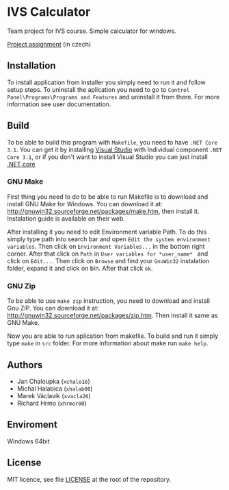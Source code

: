 # IVS Calculator

Team project for IVS course. Simple calculator for windows.

[Project assignment](http://ivs.fit.vutbr.cz/projekt-2_tymova_spoluprace2019-20.html) (in czech)

## Installation


To install application from installer you simply need to run it and follow setup steps. To uninstall the aplication you need to go to `Control Panel\Programs\Programs and Features` and uninstall it from there. For more information see user documentation.

## Build

To be able to build this program with `Makefile`, you need to have `.NET Core 3.1`. You can get it by installing [Visual Studio](https://visualstudio.microsoft.com/) with Individual component `.NET Core 3.1`, or if you don't want to install Visual Studio you can just install [.NET core](https://dotnet.microsoft.com/download/dotnet-core/3.1)

### GNU Make
First thing you need to do to be able to run Makefile is to download and install GNU Make for Windows.
You can download it at:
http://gnuwin32.sourceforge.net/packages/make.htm,
then install it. Instalation guide is available on their web.

After installing it you need to edit Environment variable Path. 
To do this simply type path into search bar and open `Edit the system environment variables`. 
Then click on `Environment Variables...` in the bottom right corner. 
After that click on `Path` in `User variables for *user_name* ` and click on `Edit...`. 
Then click on `Browse` and find your `GnuWin32` instalation folder, expand it and click on bin. 
After that click `ok`.

### GNU Zip
To be able to use `make zip` instruction, you need to download and install Gnu ZIP.
You can download it at:
http://gnuwin32.sourceforge.net/packages/zip.htm.
Then install it same as GNU Make.

Now you are able to run aplication from makefile. To build and run it simply type `make` in `src` folder. For more information about make run `make help`.


## Authors
- Jan Chaloupka (`xchalo16`)
- Michal Halabica (`xhalab00`)
- Marek Václavík (`xvacla26`)
- Richard Hrmo (`xhrmor00`)

## Enviroment
Windows 64bit

## License
MIT licence, see file [LICENSE](/LICENSE) at the root of the repository.